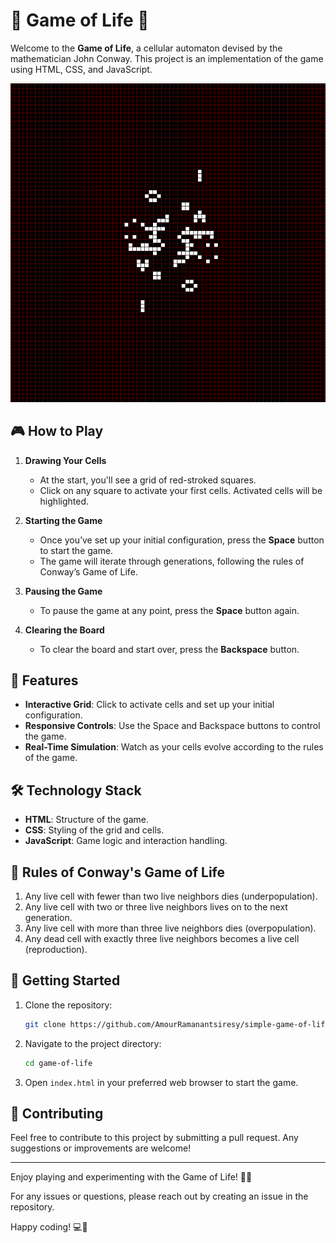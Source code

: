 # 🌟 Game of Life 🌟

Welcome to the **Game of Life**, a cellular automaton devised by the mathematician John Conway. This project is an implementation of the game using HTML, CSS, and JavaScript.

![Illustration](https://github.com/AmourRamanantsiresy/simple-game-of-life/blob/dev/assets/illustration.png)

## 🎮 How to Play

1. **Drawing Your Cells**

   - At the start, you'll see a grid of red-stroked squares.
   - Click on any square to activate your first cells. Activated cells will be highlighted.

2. **Starting the Game**

   - Once you’ve set up your initial configuration, press the **Space** button to start the game.
   - The game will iterate through generations, following the rules of Conway’s Game of Life.

3. **Pausing the Game**

   - To pause the game at any point, press the **Space** button again.

4. **Clearing the Board**
   - To clear the board and start over, press the **Backspace** button.

## 🌈 Features

- **Interactive Grid**: Click to activate cells and set up your initial configuration.
- **Responsive Controls**: Use the Space and Backspace buttons to control the game.
- **Real-Time Simulation**: Watch as your cells evolve according to the rules of the game.

## 🛠️ Technology Stack

- **HTML**: Structure of the game.
- **CSS**: Styling of the grid and cells.
- **JavaScript**: Game logic and interaction handling.

## 📜 Rules of Conway's Game of Life

1. Any live cell with fewer than two live neighbors dies (underpopulation).
2. Any live cell with two or three live neighbors lives on to the next generation.
3. Any live cell with more than three live neighbors dies (overpopulation).
4. Any dead cell with exactly three live neighbors becomes a live cell (reproduction).

## 🚀 Getting Started

1. Clone the repository:
   ```bash
   git clone https://github.com/AmourRamanantsiresy/simple-game-of-life.git
   ```
2. Navigate to the project directory:
   ```bash
   cd game-of-life
   ```
3. Open `index.html` in your preferred web browser to start the game.

## 🤝 Contributing

Feel free to contribute to this project by submitting a pull request. Any suggestions or improvements are welcome!

---

Enjoy playing and experimenting with the Game of Life! 🧩✨

For any issues or questions, please reach out by creating an issue in the repository.

Happy coding! 💻👾
